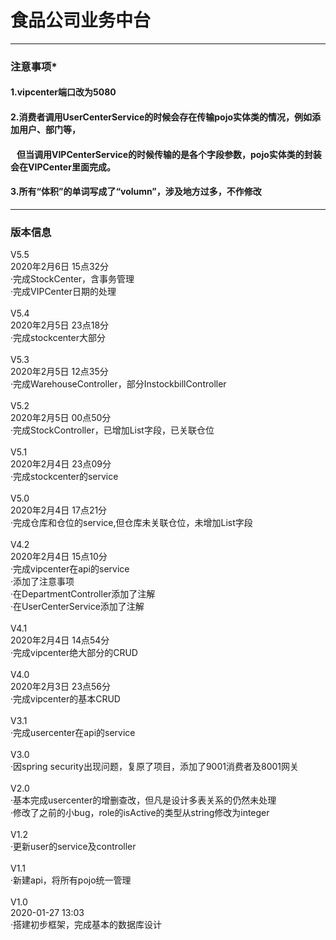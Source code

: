 # 食品公司业务中台
<hr>
<h3>注意事项*</h3>
<h4>1.vipcenter端口改为5080</h4>
<h4>2.消费者调用UserCenterService的时候会存在传输pojo实体类的情况，例如添加用户、部门等，</h4>
<h4>&nbsp;&nbsp;&nbsp;但当调用VIPCenterService的时候传输的是各个字段参数，pojo实体类的封装会在VIPCenter里面完成。</h4>
<h4>3.所有“体积”的单词写成了“volumn”，涉及地方过多，不作修改</h4>
<hr>
<h3>版本信息</h3>
V5.5<br>  2020年2月6日 15点32分<br> ·完成StockCenter，含事务管理<br>·完成VIPCenter日期的处理<br><br>
V5.4<br>  2020年2月5日 23点18分<br> ·完成stockcenter大部分<br><br>
V5.3<br>  2020年2月5日 12点35分<br> ·完成WarehouseController，部分InstockbillController<br><br>
V5.2<br>  2020年2月5日 00点50分<br> ·完成StockController，已增加List字段，已关联仓位<br><br>
V5.1<br>  2020年2月4日 23点09分<br> ·完成stockcenter的service<br><br>
V5.0<br>  2020年2月4日 17点21分<br> ·完成仓库和仓位的service,但仓库未关联仓位，未增加List字段<br><br>
V4.2<br>  2020年2月4日 15点10分<br> ·完成vipcenter在api的service<br>·添加了注意事项<br>·在DepartmentController添加了注解<br>·在UserCenterService添加了注解<br><br>
V4.1<br>  2020年2月4日 14点54分<br> ·完成vipcenter绝大部分的CRUD<br><br>
V4.0<br>  2020年2月3日 23点56分<br> ·完成vipcenter的基本CRUD<br><br>
V3.1<br>  ·完成usercenter在api的service<br><br>
V3.0<br>  ·因spring security出现问题，复原了项目，添加了9001消费者及8001网关<br><br>
V2.0<br>  ·基本完成usercenter的增删查改，但凡是设计多表关系的仍然未处理<br>·修改了之前的小bug，role的isActive的类型从string修改为integer<br><br>
V1.2<br>  ·更新user的service及controller<br><br>
V1.1<br>  ·新建api，将所有pojo统一管理<br><br>
V1.0<br>  2020-01-27 13:03<br> ·搭建初步框架，完成基本的数据库设计
